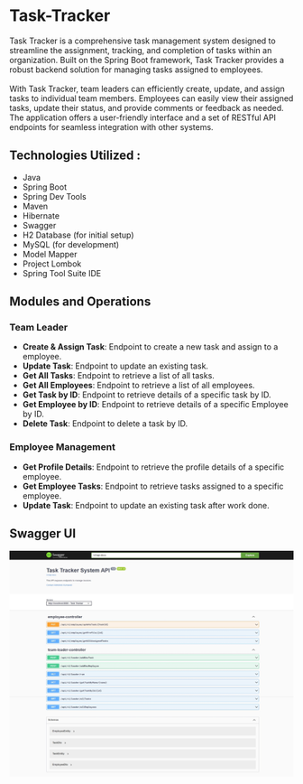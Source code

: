 # Task-Tracker
Task Tracker is a comprehensive task management system designed to streamline the assignment, tracking, and completion of tasks within an organization. Built on the Spring Boot framework, Task Tracker provides a robust backend solution for managing tasks assigned to employees.\
\
With Task Tracker, team leaders can efficiently create, update, and assign tasks to individual team members. Employees can easily view their assigned tasks, update their status, and provide comments or feedback as needed. The application offers a user-friendly interface and a set of RESTful API endpoints for seamless integration with other systems.

## Technologies Utilized : ## 
- Java
- Spring Boot
- Spring Dev Tools
- Maven
- Hibernate
- Swagger
- H2 Database (for initial setup)
- MySQL (for development)
- Model Mapper
- Project Lombok
- Spring Tool Suite IDE

## Modules and Operations

### Team Leader

- **Create & Assign Task**: Endpoint to create a new task and assign to a employee.
- **Update Task**: Endpoint to update an existing task.
- **Get All Tasks**: Endpoint to retrieve a list of all tasks.
- **Get All Employees**: Endpoint to retrieve a list of all employees.
- **Get Task by ID**: Endpoint to retrieve details of a specific task by ID.
- **Get Employee by ID**: Endpoint to retrieve details of a specific Employee by ID.
- **Delete Task**: Endpoint to delete a task by ID.

### Employee Management

- **Get Profile Details**: Endpoint to retrieve the profile details of a specific employee.
- **Get Employee Tasks**: Endpoint to retrieve tasks assigned to a specific employee.
- **Update Task**: Endpoint to update an existing task after work done.


## Swagger UI
![Swagger UI](Task.jpeg)
